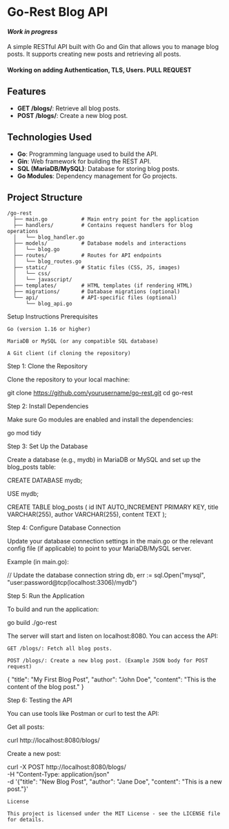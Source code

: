 # Go-Rest Blog API 
#### <em>Work in progress </em>

A simple RESTful API built with Go and Gin that allows you to manage blog posts. It supports creating new posts and retrieving all posts.


#### <b> Working on adding Authentication, TLS, Users. PULL REQUEST</b>

## Features

- **GET /blogs/**: Retrieve all blog posts.
- **POST /blogs/**: Create a new blog post.

## Technologies Used

- **Go**: Programming language used to build the API.
- **Gin**: Web framework for building the REST API.
- **SQL (MariaDB/MySQL)**: Database for storing blog posts.
- **Go Modules**: Dependency management for Go projects.

## Project Structure

```plaintext
/go-rest
  ├── main.go           # Main entry point for the application
  ├── handlers/         # Contains request handlers for blog operations
  │   └── blog_handler.go
  ├── models/           # Database models and interactions
  │   └── blog.go
  ├── routes/           # Routes for API endpoints
  │   └── blog_routes.go
  ├── static/           # Static files (CSS, JS, images)
  │   └── css/
  │   └── javascript/
  ├── templates/        # HTML templates (if rendering HTML)
  ├── migrations/       # Database migrations (optional)
  └── api/              # API-specific files (optional)
      └── blog_api.go
```
Setup Instructions
Prerequisites

    Go (version 1.16 or higher)

    MariaDB or MySQL (or any compatible SQL database)

    A Git client (if cloning the repository)

Step 1: Clone the Repository

Clone the repository to your local machine:

git clone https://github.com/yourusername/go-rest.git
cd go-rest

Step 2: Install Dependencies

Make sure Go modules are enabled and install the dependencies:

go mod tidy

Step 3: Set Up the Database

Create a database (e.g., mydb) in MariaDB or MySQL and set up the blog_posts table:

CREATE DATABASE mydb;

USE mydb;

CREATE TABLE blog_posts (
    id INT AUTO_INCREMENT PRIMARY KEY,
    title VARCHAR(255),
    author VARCHAR(255),
    content TEXT
);

Step 4: Configure Database Connection

Update your database connection settings in the main.go or the relevant config file (if applicable) to point to your MariaDB/MySQL server.

Example (in main.go):

// Update the database connection string
db, err := sql.Open("mysql", "user:password@tcp(localhost:3306)/mydb")

Step 5: Run the Application

To build and run the application:

go build
./go-rest

The server will start and listen on localhost:8080. You can access the API:

    GET /blogs/: Fetch all blog posts.

    POST /blogs/: Create a new blog post. (Example JSON body for POST request)

{
  "title": "My First Blog Post",
  "author": "John Doe",
  "content": "This is the content of the blog post."
}

Step 6: Testing the API

You can use tools like Postman or curl to test the API:

Get all posts:

curl http://localhost:8080/blogs/

Create a new post:

curl -X POST http://localhost:8080/blogs/ \
  -H "Content-Type: application/json" \
  -d '{"title": "New Blog Post", "author": "Jane Doe", "content": "This is a new post."}'

```plaintext
License

This project is licensed under the MIT License - see the LICENSE file for details.


